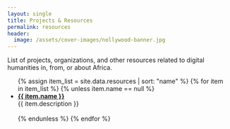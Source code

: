 ```yaml
---
layout: single
title: Projects & Resources
permalink: resources
header:
  image: /assets/cover-images/nollywood-banner.jpg
---
```


List of projects, organizations, and other resources related to digital humanities in, from, or about Africa.

<ul>
{% assign item_list = site.data.resources | sort: "name" %}
{% for item in item_list %}
{% unless item.name == null %}

<li>
	<strong><a href="{{ item.url }}">{{ item.name }}</a></strong><br />
	{{ item.description }}
</li>
<br/>
{% endunless %}
{% endfor %}

</ul>

